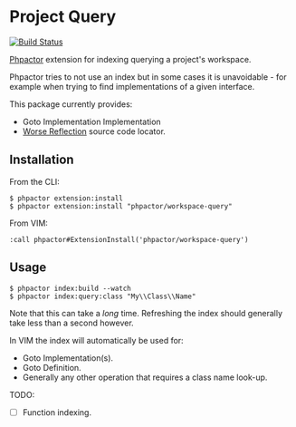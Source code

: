 Project Query
=============

[![Build Status](https://travis-ci.org/phpactor/workspace-query.svg?branch=master)](https://travis-ci.org/phpactor/workspace-query)

[Phpactor](https://github.com/phpactor/phpactor) extension for indexing querying a project's workspace.

Phpactor tries to not use an index but in some cases it is unavoidable - for
example when trying to find implementations of a given interface.

This package currently provides:

- Goto Implementation Implementation
- [Worse Reflection](https://github.com/phpactor/worse-reflection) source code locator.

Installation
------------

From the CLI:

```
$ phpactor extension:install 
$ phpactor extension:install "phpactor/workspace-query"
```

From VIM:

```
:call phpactor#ExtensionInstall('phpactor/workspace-query')
```

Usage
-----

```
$ phpactor index:build --watch
$ phpactor index:query:class "My\\Class\\Name"
```

Note that this can take a _long_ time. Refreshing the index should generally
take less than a second however.

In VIM the index will automatically be used for:

- Goto Implementation(s).
- Goto Definition.
- Generally any other operation that requires a class name look-up.

TODO:

- [ ] Function indexing. 
